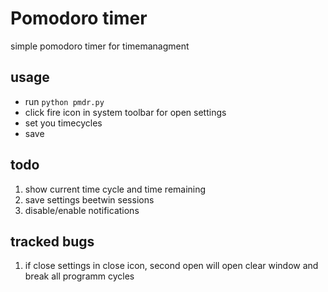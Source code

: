 # Pomodoro timer

simple pomodoro timer for timemanagment

## usage 
* run `python pmdr.py`
* click fire icon in system toolbar for open settings 
* set you timecycles
* save

## todo
 1) show current time cycle and time remaining
 2) save settings beetwin sessions
 3) disable/enable notifications
## tracked bugs 
 1) if close settings in close icon, second open will open clear window and break all programm cycles
